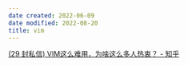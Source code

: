 ```yaml
---
date created: 2022-06-09
date modified: 2022-08-20
title: vim
---
```


[(29 封私信) VIM这么难用，为啥这么多人热衷？ - 知乎](cubox://card?id=ff80808181224aa001812341839b27a3)
